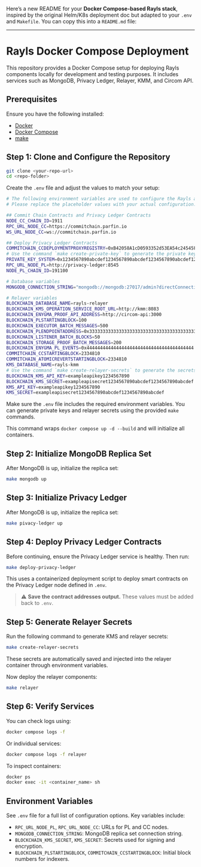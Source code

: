 Here’s a new README for your **Docker Compose-based Rayls stack**, inspired by the original Helm/K8s deployment doc but adapted to your `.env` and `Makefile`. You can copy this into a `README.md` file:

---

# Rayls Docker Compose Deployment

This repository provides a Docker Compose setup for deploying Rayls components locally for development and testing purposes. It includes services such as MongoDB, Privacy Ledger, Relayer, KMM, and Circom API.

## Prerequisites

Ensure you have the following installed:

* [Docker](https://www.docker.com/)
* [Docker Compose](https://docs.docker.com/compose/)
* [make](https://www.gnu.org/software/make/)

## Step 1: Clone and Configure the Repository

```bash
git clone <your-repo-url>
cd <repo-folder>
```

Create the `.env` file and adjust the values to match your setup:

```bash
# The following environment variables are used to configure the Rayls application.
# Please replace the placeholder values with your actual configuration.

## Commit Chain Contracts and Privacy Ledger Contracts
NODE_CC_CHAIN_ID=1911
RPC_URL_NODE_CC=https://commitchain.parfin.io
WS_URL_NODE_CC=ws://commitchain.parfin.io

## Deploy Privacy Ledger Contracts
COMMITCHAIN_CCDEPLOYMENTPROXYREGISTRY=0xB42058A1cD0593352d53EA54c24545F2a0bD4131
# Use the command `make create-private-key` to generate the private key
PRIVATE_KEY_SYSTEM=0x1234567890abcdef1234567890abcdef1234567890abcdef1234567890abcdef
RPC_URL_NODE_PL=http://privacy-ledger:8545
NODE_PL_CHAIN_ID=191100

# Database variables
MONGODB_CONNECTION_STRING="mongodb://mongodb:27017/admin?directConnection=true&replicaSet=rs0"

# Relayer variables
BLOCKCHAIN_DATABASE_NAME=rayls-relayer
BLOCKCHAIN_KMS_OPERATION_SERVICE_ROOT_URL=http://kmm:8083
BLOCKCHAIN_ENYGMA_PROOF_API_ADDRESS=http://circom-api:3000
BLOCKCHAIN_PLSTARTINGBLOCK=100
BLOCKCHAIN_EXECUTOR_BATCH_MESSAGES=500
BLOCKCHAIN_PLENDPOINTADDRESS=0x3333333333333333333333333333333333333333
BLOCKCHAIN_LISTENER_BATCH_BLOCKS=50
BLOCKCHAIN_STORAGE_PROOF_BATCH_MESSAGES=200
BLOCKCHAIN_ENYGMA_PL_EVENTS=0x4444444444444444444444444444444444444444
COMMITCHAIN_CCSTARTINGBLOCK=2334810
COMMITCHAIN_ATOMICREVERTSTARTINGBLOCK=2334810
KMS_DATABASE_NAME=rayls-kmm
# Use the command `make create-relayer-secrets` to generate the secrets
BLOCKCHAIN_KMS_API_KEY=exampleapikey1234567890
BLOCKCHAIN_KMS_SECRET=exampleapisecret1234567890abcdef1234567890abcdef
KMS_API_KEY=exampleapikey1234567890
KMS_SECRET=exampleapisecret1234567890abcdef1234567890abcdef
```

Make sure the `.env` file includes the required environment variables. You can generate private keys and relayer secrets using the provided `make` commands.

This command wraps `docker compose up -d --build` and will initialize all containers.

## Step 2: Initialize MongoDB Replica Set

After MongoDB is up, initialize the replica set:

```bash
make mongodb up
```

## Step 3: Initialize Privacy Ledger

After MongoDB is up, initialize the replica set:

```bash
make pivacy-ledger up
```

## Step 4: Deploy Privacy Ledger Contracts

Before continuing, ensure the Privacy Ledger service is healthy. Then run:

```bash
make deploy-privacy-ledger
```

This uses a containerized deployment script to deploy smart contracts on the Privacy Ledger node defined in `.env`.

> ⚠️ **Save the contract addresses output.** These values must be added back to `.env`.

## Step 5: Generate Relayer Secrets

Run the following command to generate KMS and relayer secrets:

```bash
make create-relayer-secrets
```

These secrets are automatically saved and injected into the relayer container through environment variables.

Now deploy the relayer components:

```bash
make relayer
```

## Step 6: Verify Services

You can check logs using:

```bash
docker compose logs -f
```

Or individual services:

```bash
docker compose logs -f relayer
```

To inspect containers:

```bash
docker ps
docker exec -it <container_name> sh
```

## Environment Variables

See `.env` file for a full list of configuration options. Key variables include:

* `RPC_URL_NODE_PL`, `RPC_URL_NODE_CC`: URLs for PL and CC nodes.
* `MONGODB_CONNECTION_STRING`: MongoDB replica set connection string.
* `BLOCKCHAIN_KMS_SECRET`, `KMS_SECRET`: Secrets used for signing and encryption.
* `BLOCKCHAIN_PLSTARTINGBLOCK`, `COMMITCHAIN_CCSTARTINGBLOCK`: Initial block numbers for indexers.
